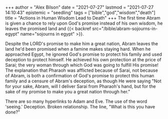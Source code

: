 +++
author = "Alex Bilson"
date = "2021-07-27"
lastmod = "2021-07-27 14:10:43"
epistemic = "seedling"
tags = ["bible","god","wisdom","death"]
title = "Actions in Human Wisdom Lead to Death"
+++
The first time Abram is given a chance to rely upon God's promise instead of his own wisdom, he leaves the promised land and {{< backref src="/bible/abram-sojourns-in-egypt" name="sojourns in egypt" >}}.

Despite the LORD's promise to make him a great nation, Abram leaves the land he'd been promised when a famine makes staying hard. When he approached Egypt, he ignored God's promise to protect his family and used deception to protect himself. He achieved his own protection at the price of Sarai; the very woman through which God was going to fulfill His promise! The explanation that Pharaoh was afflicted because of Sarai, not because of Abram, is both a confirmation of God's promise to protect this human family and a censure of Abram's deception, as though He were saying "Not for your sake, Abram, will I deliver Sarai from Pharaoh's hand, but for the sake of my promise to make you a great nation through her."

There are so many hyperlinks to Adam and Eve. The use of the word 'seeing.' Deception. Broken relationship. The line, "What is this you have done?"
